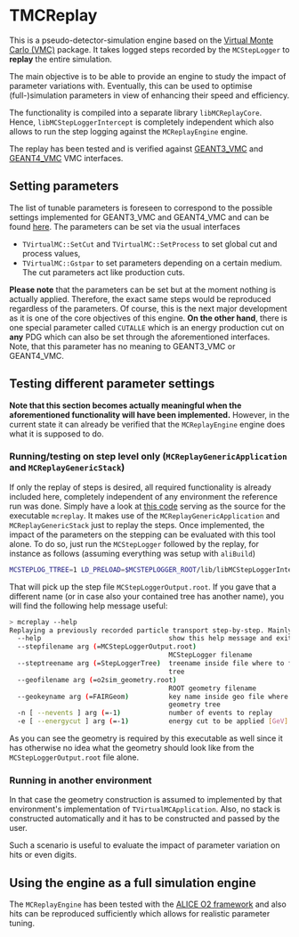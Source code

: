 # TMCReplay

This is a pseudo-detector-simulation engine based on the [Virtual Monte Carlo (VMC)](https://vmc-project.github.io/) package. It takes logged steps recorded by the `MCStepLogger` to **replay** the entire simulation.

The main objective is to be able to provide an engine to study the impact of parameter variations with. Eventually, this can be used to optimise (full-)simulation parameters in view of enhancing their speed and efficiency.

The functionality is compiled into a separate library `libMCReplayCore`. Hence, `libMCStepLoggerIntercept` is completely independent which also allows to run the step logging against the `MCReplayEngine` engine.

The replay has been tested and is verified against [GEANT3_VMC](https://github.com/vmc-project/geant3) and [GEANT4_VMC](https://github.com/vmc-project/geant4_vmc) VMC interfaces.

## Setting parameters

The list of tunable parameters is foreseen to correspond to the possible settings implemented for GEANT3_VMC and GEANT4_VMC and can be found [here](include/MCReplay/MCReplayPhysics.h). The parameters can be set via the usual interfaces
* `TVirtualMC::SetCut` and `TVirtualMC::SetProcess` to set global cut and process values,
* `TVirtualMC::Gstpar` to set parameters depending on a certain medium.
The cut parameters act like production cuts.

**Please note** that the parameters can be set but at the moment nothing is actually applied. Therefore, the exact same steps would be reproduced regardless of the parameters. Of course, this is the next major development as it is one of the core objectives of this engine.
**On the other hand**, there is one special parameter called `CUTALLE` which is an energy production cut on **any** PDG which can also be set through the aforementioned interfaces. Note, that this parameter has no meaning to GEANT3_VMC or GEANT4_VMC.

## Testing different parameter settings

**Note that this section becomes actually meaningful when the aforementioned functionality will have been implemented.** However, in the current state it can already be verified that the `MCReplayEngine` engine does what it is supposed to do.

### Running/testing on step level only (`MCReplayGenericApplication` and `MCReplayGenericStack`)

If only the replay of steps is desired, all required functionality is already included here, completely independent of any environment the reference run was done. Simply have a look at [this code](src/replay.cxx) serving as the source for the executable `mcreplay`. It makes use of the `MCReplayGenericApplication` and `MCReplayGenericStack` just to replay the steps. Once implemented, the impact of the parameters on the stepping can be evaluated with this tool alone. To do so, just run the `MCStepLogger` followed by the replay, for instance as follows (assuming  everything was setup with `aliBuild`)

```bash
MCSTEPLOG_TTREE=1 LD_PRELOAD=$MCSTEPLOGGER_ROOT/lib/libMCStepLoggerIntercept.so mcreplay
```

That will pick up the step file `MCStepLoggerOutput.root`. If you gave that a different name (or in case also your contained tree has another name), you will find the following help message useful:

```bash
> mcreplay --help
Replaying a previously recorded particle transport step-by-step. Mainly meant for checking and performance measurements/optimisation of the transport:
  --help                                show this help message and exit
  --stepfilename arg (=MCStepLoggerOutput.root)
                                        MCStepLogger filename
  --steptreename arg (=StepLoggerTree)  treename inside file where to find step
                                        tree
  --geofilename arg (=o2sim_geometry.root)
                                        ROOT geometry filename
  --geokeyname arg (=FAIRGeom)          key name inside geo file where to find
                                        geometry tree
  -n [ --nevents ] arg (=-1)            number of events to replay
  -e [ --energycut ] arg (=-1)          energy cut to be applied [GeV]
```

As you can see the geometry is required by this executable as well since it has otherwise no idea what the geometry should look like from the `MCStepLoggerOutput.root` file alone.

### Running in another environment

In that case the geometry construction is assumed to implemented by that environment's implementation of `TVirtualMCApplication`. Also, no stack is constructed automatically and it has to be constructed and passed by the user.

Such a scenario is useful to evaluate the impact of parameter variation on hits or even digits.

## Using the engine as a full simulation engine

The `MCReplayEngine` has been tested with the [ALICE O2 framework](https://github.com/AliceO2Group/AliceO2) and also hits can be reproduced sufficiently which allows for realistic parameter tuning.
